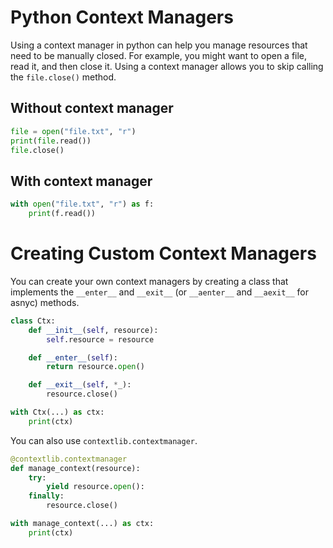 # Python Context Managers

Using a context manager in python can help you manage resources that need to be manually closed. For example, you might want to open a file, read it, and then close it. Using a context manager allows you to skip calling the `file.close()` method.

## Without context manager

```py
file = open("file.txt", "r")
print(file.read())
file.close()
```

## With context manager

```py
with open("file.txt", "r") as f:
    print(f.read())
```

# Creating Custom Context Managers

You can create your own context managers by creating a class that implements the `__enter__` and `__exit__` (or `__aenter__` and `__aexit__` for asnyc) methods.

```py
class Ctx:
    def __init__(self, resource):
        self.resource = resource

    def __enter__(self):
        return resource.open()

    def __exit__(self, *_):
        resource.close()

with Ctx(...) as ctx:
    print(ctx)
```

You can also use `contextlib.contextmanager`.

```py
@contextlib.contextmanager
def manage_context(resource):
    try:
        yield resource.open():
    finally:
        resource.close()

with manage_context(...) as ctx:
    print(ctx) 
```